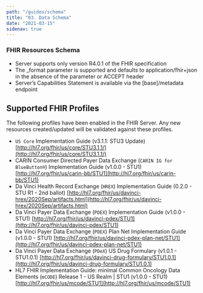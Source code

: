 ```yaml
---
path: "/guides/schema"
title: "03. Data Schema"
date: "2021-03-15"
sidenav: true
---
```


<div
    class="usa-summary-box"
    role="region"
    aria-labelledby="summary-box-key-information"
>
    <div class="usa-summary-box__body">
    <h3
        class="usa-summary-box__heading"
        id="summary-box-key-information"
    >
        FHIR Resources Schema
    </h3>
    <div class="usa-summary-box__text">
        <ul class="usa-list">
        <li>
            Server supports only version R4.0.1 of the FHIR specification
        </li>
        <li>
            The _format parameter is supported and defaults to application/fhir+json in the absence of the parameter or ACCEPT header
        </li>
        <li>
            Server’s Capabilities Statement is available via the [base]/metadata endpoint
        </li>
        </ul>
    </div>
    </div>
</div>

## Supported FHIR Profiles

The following profiles have been enabled in the FHIR Server. Any new resources created/updated will be validated against these profiles.

- `US Core` Implementation Guide (v3.1.1: STU3 Update) [http://hl7.org/fhir/us/core/STU3.1.1/](http://hl7.org/fhir/us/core/STU3.1.1/)
- CARIN Consumer Directed Payer Data Exchange (`CARIN IG for BlueButton®`) Implementation Guide (v1.0.0 - STU1) [http://hl7.org/fhir/us/carin-bb/STU1](http://hl7.org/fhir/us/carin-bb/STU1)
- Da Vinci Health Record Exchange (`HREX`) Implementation Guide (0.2.0 - STU R1 - 2nd ballot) [http://hl7.org/fhir/us/davinci-hrex/2020Sep/artifacts.html](http://hl7.org/fhir/us/davinci-hrex/2020Sep/artifacts.html)
- Da Vinci Payer Data Exchange (`PDEX`) Implementation Guide (v1.0.0 - STU1) [http://hl7.org/fhir/us/davinci-pdex/STU1](http://hl7.org/fhir/us/davinci-pdex/STU1)
- Da Vinci Payer Data Exchange (`PDEX`) Plan Net Implementation Guide (v1.0.0 - STU1) [http://hl7.org/fhir/us/davinci-pdex-plan-net/STU1](http://hl7.org/fhir/us/davinci-pdex-plan-net/STU1)
- Da Vinci Payer Data Exchange (`PDeX`) US Drug Formulary (v1.0.1 - STU1.0.1) [http://hl7.org/fhir/us/davinci-drug-formulary/STU1.0.1](http://hl7.org/fhir/us/davinci-drug-formulary/STU1.0.1)
- HL7 FHIR Implementation Guide: minimal Common Oncology Data Elements (`mCODE`) Release 1 - US Realm | STU1 (v1.0.0 - STU1) [http://hl7.org/fhir/us/mcode/STU1](http://hl7.org/fhir/us/mcode/STU1)
